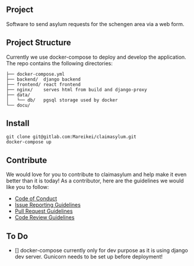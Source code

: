 ## Project
Software to send asylum requests for the schengen area via a web form.

## Project Structure
Currently we use docker-compose to deploy and develop the application. The repo contains the following directories:

```
├── docker-compose.yml
├── backend/  django backend
├── frontend/ react frontend
├── nginx/    serves html from build and django-proxy
├── data/
│   └── db/   pgsql storage used by docker
└── docu/
```
## Install

```
git clone git@gitlab.com:Mareikei/claimasylum.git
docker-compose up
```


## Contribute
We would love for you to contribute to claimasylum and help make it even better than it is today! As a contributor, here are the guidelines we would like you to follow:

- [Code of Conduct](./CODE_OF_CONDUCT.md)
- [Issue Reporting Guidelines](./docu/issue-reporting-guidelines.md)
- [Pull Request Guidelines](./docu/pull-request-guideline.md)
- [Code Review Guidelines](./docu/code-review-guidelines.md)


## To Do
- [] docker-compose currently only for dev purpose as it is using django dev server. Gunicorn needs to be set up before deployment!
